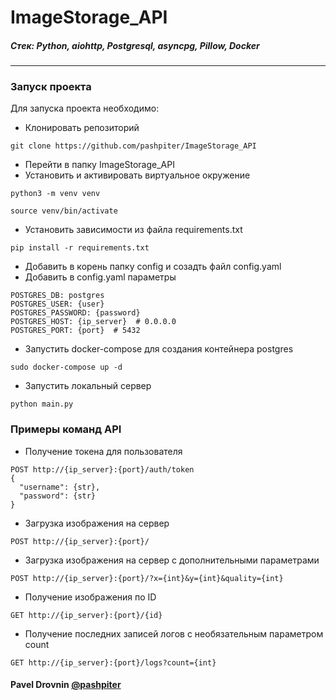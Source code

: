 # ImageStorage_API


##### Стек: Python, aiohttp, Postgresql, asyncpg, Pillow, Docker
***

### Запуск проекта
Для запуска проекта необходимо: 
* Клонировать репозиторий
```
git clone https://github.com/pashpiter/ImageStorage_API
```
* Перейти в папку ImageStorage_API
* Установить и активировать виртуальное окружение
```
python3 -m venv venv
```
```
source venv/bin/activate
```
* Установить зависимости из файла requirements.txt
```
pip install -r requirements.txt
```
* Добавить в корень папку config и созадть файл config.yaml
* Добавить в config.yaml параметры
```
POSTGRES_DB: postgres
POSTGRES_USER: {user}
POSTGRES_PASSWORD: {password}
POSTGRES_HOST: {ip_server}  # 0.0.0.0
POSTGRES_PORT: {port}  # 5432
```
* Запустить docker-compose для создания контейнера postgres
```
sudo docker-compose up -d
```
* Запустить локальный сервер
```
python main.py
```

### Примеры команд API
* Получение токена для пользователя
```
POST http://{ip_server}:{port}/auth/token
{
  "username": {str},
  "password": {str}
}
```
* Загрузка изображения на сервер
```
POST http://{ip_server}:{port}/
```
* Загрузка изображения на сервер c дополнительными параметрами
```
POST http://{ip_server}:{port}/?x={int}&y={int}&quality={int}
```
* Получение изображения по ID
```
GET http://{ip_server}:{port}/{id}
```
* Получение последних записей логов с необязательным параметром count
```
GET http://{ip_server}:{port}/logs?count={int}
```

#### Pavel Drovnin [@pashpiter](http://t.me/pashpiter)
